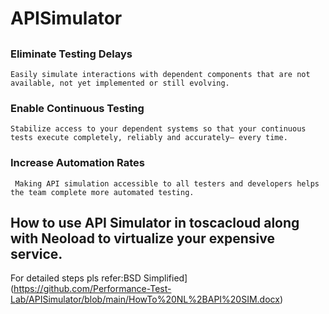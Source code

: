 # APISimulator

##
  ### Eliminate Testing Delays
    Easily simulate interactions with dependent components that are not available, not yet implemented or still evolving.
  ### Enable Continuous Testing
    Stabilize access to your dependent systems so that your continuous tests execute completely, reliably and accurately– every time.
  ### Increase Automation Rates
     Making API simulation accessible to all testers and developers helps the team complete more automated testing.
                                                                                                                                                              
## How to use API Simulator in toscacloud along with Neoload to virtualize your expensive service. 
For detailed steps pls refer:BSD Simplified](https://github.com/Performance-Test-Lab/APISimulator/blob/main/HowTo%20NL%2BAPI%20SIM.docx)  

